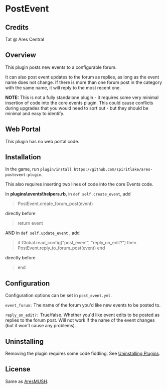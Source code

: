 # PostEvent

## Credits

Tat @ Ares Central

## Overview
This plugin posts new events to a configurable forum.

It can also post event updates to the forum as replies, as long as the event name does not change. If there is more than one forum post in the category with the same name, it will reply to the most recent one.

**NOTE:** This is not a fully standalone plugin - it requires some very minimal insertion of code into the core events plugin. This could cause conflicts during upgrades that you would need to sort out - but they should be minimal and easy to identify.

## Web Portal

This plugin has no web portal code.  

## Installation

In the game, run `plugin/install https://github.com/spiritlake/ares-postevent-plugin`.

This also requires inserting two lines of code into the core Events code.

In **plugins\events\helpers.rb**, in `def self.create_event`, add

> PostEvent.create_forum_post(event)

directly before

> return event

AND in `def self.update_event` , add

> if Global.read_config("post_event", "reply_on_edit?") then PostEvent.reply_to_forum_post(event) end

 directly before

 > end

## Configuration

Configuration options can be set in `post_event.yml`.

`event_forum:` The name of the forum you'd like new events to be posted to.

`reply_on_edit?:` True/false. Whether you'd like event edits to be posted as replies to the forum post. Will not work if the name of the event changes (but it won't cause any problems).

## Uninstalling

Removing the plugin requires some code fiddling.  See [Uninstalling Plugins](https://www.aresmush.com/tutorials/code/extras.html#uninstalling-plugins).

## License

Same as [AresMUSH](https://aresmush.com/license).
